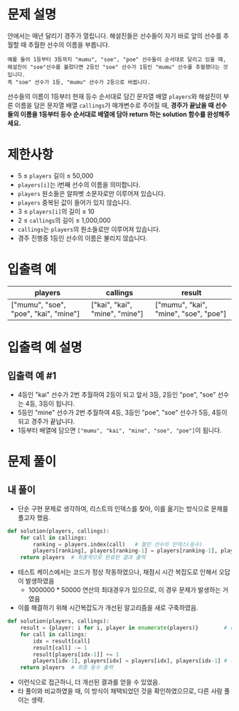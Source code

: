 # 문제 설명

얀에서는 매년 달리기 경주가 열립니다. 해설진들은 선수들이 자기 바로 앞의 선수를 추월할 때 추월한 선수의 이름을 부릅니다. 

```
예를 들어 1등부터 3등까지 "mumu", "soe", "poe" 선수들이 순서대로 달리고 있을 때, 
해설진이 "soe"선수를 불렀다면 2등인 "soe" 선수가 1등인 "mumu" 선수를 추월했다는 것입니다. 
즉 "soe" 선수가 1등, "mumu" 선수가 2등으로 바뀝니다.
```

선수들의 이름이 1등부터 현재 등수 순서대로 담긴 문자열 배열 `players`와 해설진이 부른 이름을 담은 문자열 배열 `callings`가 매개변수로 주어질 때, 
**경주가 끝났을 때 선수들의 이름을 1등부터 등수 순서대로 배열에 담아 return 하는 solution 함수를 완성해주세요.**

# 제한사항
- 5 ≤ `players` 길이 ≤ 50,000
- `players[i]`는 i번째 선수의 이름을 의미합니다.
- `players` 원소들은 알파벳 소문자로만 이루어져 있습니다.
- `players` 중복된 값이 들어가 있지 않습니다.
- 3 ≤ `players[i]`의 길이 ≤ 10
- 2 ≤ `callings`의 길이 ≤ 1,000,000
- `callings`는 `players`의 원소들로만 이루어져 있습니다.
- 경주 진행중 1등인 선수의 이름은 불리지 않습니다.

# 입출력 예

|players|callings|result|
|--|--|--|
|["mumu", "soe", "poe", "kai", "mine"]|["kai", "kai", "mine", "mine"]|["mumu", "kai", "mine", "soe", "poe"]|

# 입출력 예 설명
## 입출력 예 #1

- 4등인 "kai" 선수가 2번 추월하여 2등이 되고 앞서 3등, 2등인 "poe", "soe" 선수는 4등, 3등이 됩니다. 
- 5등인 "mine" 선수가 2번 추월하여 4등, 3등인 "poe", "soe" 선수가 5등, 4등이 되고 경주가 끝납니다. 
- 1등부터 배열에 담으면 `["mumu", "kai", "mine", "soe", "poe"]`이 됩니다.

# 문제 풀이

## 내 풀이

- 단순 구현 문제로 생각하여, 리스트의 인덱스를 찾아, 이를 옮기는 방식으로 문제를 풀고자 했음.

```python
def solution(players, callings):
    for call in callings:
        ranking = players.index(call)   # 불린 선수의 인덱스(등수)
        players[ranking], players[ranking-1] = players[ranking-1], players[ranking] # 앞 선수와의 인덱스 번호를 교체하기
    return players  # 최종적으로 완료된 결과 출력
```

- 테스트 케이스에서는 코드가 정상 작동하였으나, 채점시 시간 복잡도로 인해서 오답이 발생하였음
    - 1000000 * 50000 연산의 최대경우가 있으므로, 이 경우 문제가 발생하는 거였음
- 이를 해결하기 위해 시간복잡도가 개선된 알고리즘을 새로 구축하였음.

```python
def solution(players, callings):
    result = {player: i for i, player in enumerate(players)}        # result 딕셔너리를 만들어 키값에 선수명, value 값에 등수(인덱스) 삽입.
    for call in callings:
        idx = result[call]
        result[call] -= 1
        result[players[idx-1]] += 1
        players[idx-1], players[idx] = players[idx], players[idx-1] # 추월한 선수와 당한 선수의 밸류값을 토대로 등수를 교환해줌.
    return players  # 최종 등수 출력
```
- 이런식으로 접근하니, 더 개선된 결과를 얻을 수 있었음.
- 타 풀이와 비교하였을 때, 이 방식이 채택되었던 것을 확인하였으므로, 다른 사람 풀이는 생략.
